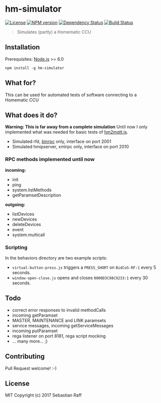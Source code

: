 # hm-simulator

[![License][mit-badge]][mit-url]
[![NPM version](https://badge.fury.io/js/hm-simulator.svg)](http://badge.fury.io/js/hm-simulator)
[![Dependency Status](https://img.shields.io/gemnasium/hobbyquaker/hm-simulator.svg?maxAge=2592000)](https://gemnasium.com/github.com/hobbyquaker/hm-simulator)
[![Build Status](https://travis-ci.org/hobbyquaker/hm-simulator.svg?branch=master)](https://travis-ci.org/hobbyquaker/hm-simulator)

> Simulates (partly) a Homematic CCU


## Installation

Prerequisites: [Node.js](https://nodejs.org) >= 6.0

`npm install -g hm-simulator`


## What for?

This can be used for automated tests of software connecting to a Homematic CCU


## What does it do?

**Warning: This is far away from a complete simulation** Until now I only implemented what was needed for basic tests of
[hm2mqtt.js](https://github.com/hobbyquaker/hm2mqtt.js).

* Simulated rfd, [binrpc](https://github.com/hobbyquaker/binrpc) only, interface on port 2001
* Simulated hmipserver, xmlrpc only, interface on port 2010


### RPC methods implemented until now

**incoming:**

* init 
* ping
* system.listMethods
* getParamsetDescription


**outgoing:**

* listDevices
* newDevices 
* deleteDevices 
* event
* system.multicall 


### Scripting

In the behaviors directory are two example scripts:

 * `virtual-button-press.js` triggers a `PRESS_SHORT` on `BidCoS-RF:1` every 5 seconds.
 * `window-open-close.js` opens and closes `0000D3C98C9233:1` every 30 seconds.


## Todo

* correct error responses to invalid methodCalls
* incoming getParamset
* MASTER, MAINTENANCE and LINK paramsets
* service messages, incoming getServiceMessages
* incoming putParamset
* rega listener on port 8181, rega script mocking 
* ... many more... ;)


## Contributing

Pull Request welcome! :-)


## License

MIT 
Copyright (c) 2017 Sebastian Raff

[mit-badge]: https://img.shields.io/badge/License-MIT-blue.svg?style=flat
[mit-url]: LICENSE
